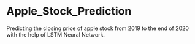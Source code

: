 # Apple_Stock_Prediction
Predicting the closing price of apple stock from 2019 to the end of 2020 with the help of LSTM Neural Network.
